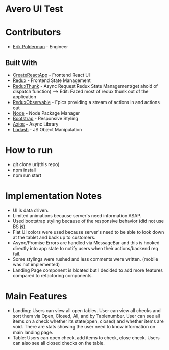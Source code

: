 # Avero UI Test

# Contributors

* [Erik Polderman](http://www.eriksnoww.com) - Engineer

## Built With

* [CreateReactApp](https://github.com/facebookincubator/create-react-app) - Frontend React UI
* [Redux](https://redux.js.org/) - Frontend State Management
* [ReduxThunk](https://github.com/gaearon/redux-thunk) - Async Request Redux State Management(get ahold of dispatch function) --> Edit: Fazed most of redux thunk out of the application
* [ReduxObservable](https://redux-observable.js.org/docs/basics/Epics.html) - Epics providing a stream of actions in and actions out
* [Node](https://nodejs.org/en/) - Node Package Manager
* [Bootstrap](https://v4-alpha.getbootstrap.com/) - Responsive Styling
* [Axios](https://github.com/axios/axios) - Async Library
* [Lodash](https://lodash.com/) - JS Object Manipulation

# How to run

* git clone url(this repo)
* npm install
* npm run start

# Implementation Notes

* UI is data driven.
* Limited animations because server's need information ASAP.
* Used bootstrap styling because of the responsive behavior (did not use BS js).
* Flat UI colors were used because server's need to be able to look down at the tablet and back up to customers.
* Async/Promise Errors are handled via MessageBar and this is hooked directly into app state to
  notify users when their actions/backend req fail.
* Some stylings were rushed and less comments were written. (mobile was not implemented)
* Landing Page component is bloated but I decided to add more features compared to refactoring components.

# Main Features

* Landing: Users can view all open tables. User can view all checks and sort them via Open, Closed, All, and by Tablenumber.
  User can see all items on a check whether its state(open, closed) and whether items are void. There are stats showing the user need to know information on main landing page.
* Table: Users can open check, add items to check, close check. Users can also see all closed checks on the table.
